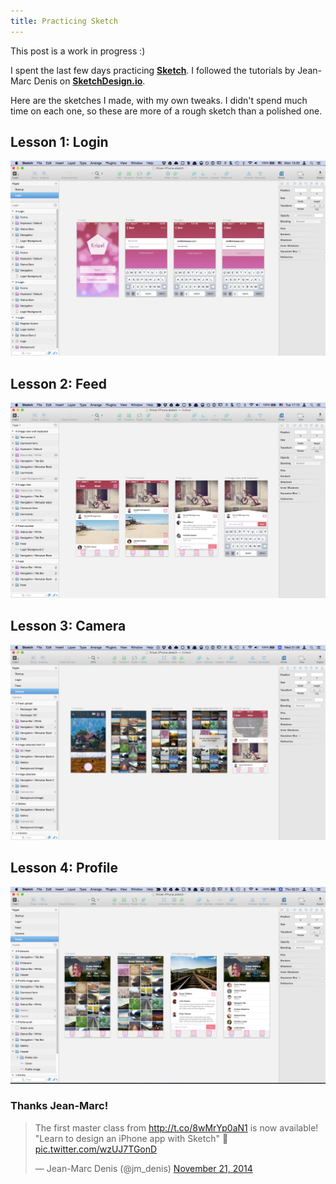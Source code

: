 ```yaml
---
title: Practicing Sketch
---
```


<div class="alert alert-warning">This post is a work in progress :)</div>

I spent the last few days practicing **<a href="http://bohemiancoding.com/sketch/" target="_blank">Sketch</a>**. I followed the tutorials by Jean-Marc Denis on **<a href="http://sketchdesign.io/" target="_blank">SketchDesign.io</a>**.

Here are the sketches I made, with my own tweaks. I didn't spend much time on each one, so these are more of a rough sketch than a polished one.

## Lesson 1: Login

![](/images/sketch-1.png)

## Lesson 2: Feed

![](/images/sketch-2.png)

## Lesson 3: Camera

![](/images/sketch-3.png)

## Lesson 4: Profile

![](/images/sketch-4.png)

### Thanks Jean-Marc!

<blockquote class="twitter-tweet" lang="en"><p>The first master class from <a href="http://t.co/8wMrYp0aN1">http://t.co/8wMrYp0aN1</a> is now available! &quot;Learn to design an iPhone app with Sketch&quot; 💎 <a href="http://t.co/wzUJ7TGonD">pic.twitter.com/wzUJ7TGonD</a></p>&mdash; Jean-Marc Denis (@jm_denis) <a href="https://twitter.com/jm_denis/status/535884142160793600">November 21, 2014</a></blockquote>
<script async src="//platform.twitter.com/widgets.js" charset="utf-8"></script>
